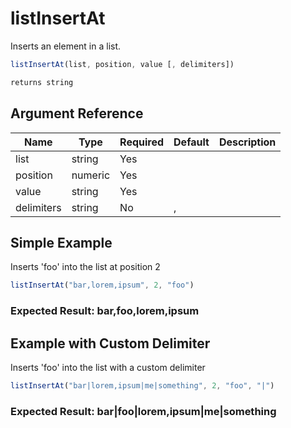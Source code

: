 # listInsertAt

Inserts an element in a list.

```javascript
listInsertAt(list, position, value [, delimiters])
```

```javascript
returns string
```

## Argument Reference

| Name | Type | Required | Default | Description |
| --- | --- | --- | --- | --- |
| list | string | Yes |  |  |
| position | numeric | Yes |  |  |
| value | string | Yes |  |  |
| delimiters | string | No | , |  |

## Simple Example

Inserts 'foo' into the list at position 2

```javascript
listInsertAt("bar,lorem,ipsum", 2, "foo")
```

### Expected Result: bar,foo,lorem,ipsum

## Example with Custom Delimiter

Inserts 'foo' into the list with a custom delimiter

```javascript
listInsertAt("bar|lorem,ipsum|me|something", 2, "foo", "|")
```

### Expected Result: bar|foo|lorem,ipsum|me|something
